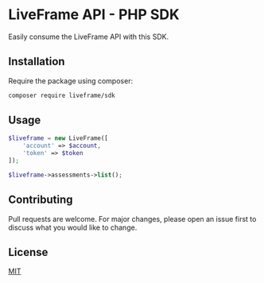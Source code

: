 # LiveFrame API - PHP SDK

Easily consume the LiveFrame API with this SDK.

## Installation

Require the package using composer:

```bash
composer require liveframe/sdk
```

## Usage

```php
$liveframe = new LiveFrame([
    'account' => $account,
    'token' => $token
]);

$liveframe->assessments->list();
```

## Contributing
Pull requests are welcome. For major changes, please open an issue first to discuss what you would like to change.

## License
[MIT](./LICENSE.md)